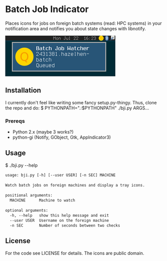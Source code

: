 # Batch Job Indicator

Places icons for jobs on foreign batch systems (read: HPC systems)
in your notification area and notifies you about state changes
with libnotify.

![screenshot](https://raw.githubusercontent.com/hirschsn/batch-job-indicator/master/screenshot.png)

## Installation

I currently don't feel like writing some fancy setup.py-thingy.
Thus, clone the repo and do:
$ PYTHONPATH=".:$PYTHONPATH" ./bji.py ARGS...

### Prereqs

- Python 2.x (maybe 3 works?)
- python-gi (Notify, GObject, Gtk, AppIndicator3)

## Usage

$ ./bji.py --help
```
usage: bji.py [-h] [--user USER] [-n SEC] MACHINE

Watch batch jobs on foreign machines and display a tray icons.

positional arguments:
  MACHINE      Machine to watch

optional arguments:
  -h, --help   show this help message and exit
  --user USER  Username on the foreign machine
  -n SEC       Number of seconds between two checks
```

## License

For the code see LICENSE for details. The icons are public domain.

